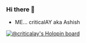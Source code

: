### Hi there 👋
- ME... criticalAY aka Ashish 


<!--
**criticalAY/criticalAY** is a ✨ _special_ ✨ repository because its `README.md` (this file) appears on your GitHub profile.

Here are some ideas to get you started:

- 🔭 I’m currently working on ...
- 🌱 I’m currently learning ...
- 👯 I’m looking to collaborate on ...
- 🤔 I’m looking for help with ...
- 💬 Ask me about ...
- 📫 How to reach me: ...
- 😄 Pronouns: ...
- ⚡ Fun fact: ...
-->

[![@criticalay's Holopin board](https://holopin.io/api/user/board?user=criticalay)](https://holopin.io/@criticalay)
